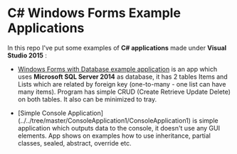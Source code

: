 # C# Windows Forms Example Applications

In this repo I've put some examples of **C# applications** made under **Visual Studio 2015** :

* [Windows Forms with Database example application](../../tree/master/WindowsFormsWithDatabase/WindowsFormsWithDatabase)
  is an app which uses **Microsoft SQL Server 2014** as database, it has 2 tables Items and Lists which are related by     foreign key (one-to-many - one list can have many items). Program has simple CRUD (Create Retrieve Update Delete) on     both tables. It also can be minimized to tray.

* [Simple Console Application] (../../tree/master/ConsoleApplication1/ConsoleApplication1)
  is simple application which outputs data to the console, it doesn't use any GUI elements.
  App shows on examples how to use inheritance, partial classes, sealed, abstract, override etc.
